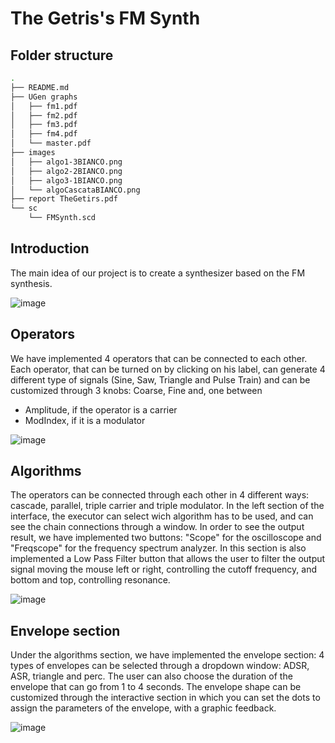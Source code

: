 # The Getris's FM Synth

## Folder structure
```bash
.
├── README.md
├── UGen graphs
│   ├── fm1.pdf
│   ├── fm2.pdf
│   ├── fm3.pdf
│   ├── fm4.pdf
│   └── master.pdf
├── images
│   ├── algo1-3BIANCO.png
│   ├── algo2-2BIANCO.png
│   ├── algo3-1BIANCO.png
│   └── algoCascataBIANCO.png
├── report TheGetirs.pdf
└── sc
    └── FMSynth.scd
```

## Introduction 
The main idea of our project is to create a synthesizer based on the FM synthesis.

![image](https://user-images.githubusercontent.com/99413338/161602891-ea2be178-6b7e-4280-b4fb-aea155d6c44e.png)

## Operators

We have implemented 4 operators that can be connected to each other. Each operator, that can be turned on by clicking on his label, can generate 4 different type of signals (Sine, Saw, Triangle and Pulse Train) and can be customized through 3 knobs: Coarse, Fine and, one between
* Amplitude, if the operator is a carrier
* ModIndex, if it is a modulator

![image](https://user-images.githubusercontent.com/99413338/161450950-8cb29546-8c7e-4b0f-8c6c-be112435a1a1.png)

## Algorithms

The operators can be connected through each other in 4 different ways: cascade, parallel, triple carrier and triple modulator. In the left section of the interface, the executor can select wich algorithm has to be used, and can see the chain connections through a window. In order to see the output result, we have implemented two buttons: "Scope" for the oscilloscope and "Freqscope" for the frequency spectrum analyzer. In this section is also implemented a Low Pass Filter button that allows the user to filter the output signal moving the mouse left or right, controlling the cutoff frequency, and bottom and top, controlling resonance.

![image](https://user-images.githubusercontent.com/99413338/161451155-0b47c560-4763-469d-b12e-429e50d092b9.png)

## Envelope section 

Under the algorithms section, we have implemented the envelope section: 4 types of envelopes can be selected through a dropdown window: ADSR, ASR, triangle and perc. The user can also choose the duration of the envelope that can go from 1 to 4 seconds. 
The envelope shape can be customized through the interactive section in which you can set the dots to assign the parameters of the envelope, with a graphic feedback.

![image](https://user-images.githubusercontent.com/99413338/161451176-44e90b99-d4de-4f66-a4ec-311d8c0b9001.png)